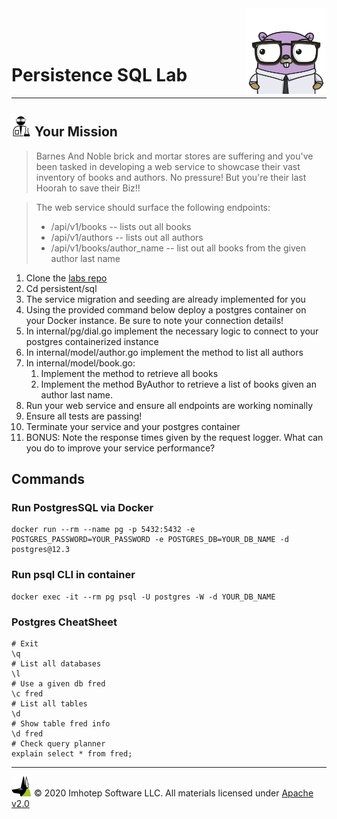 <img src="../../assets/gophernand.png" align="right" width="128" height="auto"/>

<br/>
<br/>
<br/>

# Persistence SQL Lab

---
## <img src="../../assets/lab.png" width="auto" height="32"/> Your Mission

> Barnes And Noble brick and mortar stores are suffering and you've been tasked in developing
> a web service to showcase their vast inventory of books and authors.
> No pressure! But you're their last Hoorah to save their Biz!!

> The web service should surface the following endpoints:
>  * /api/v1/books -- lists out all books
>  * /api/v1/authors -- lists out all authors
>  * /api/v1/books/author_name -- list out all books from the given author last name

1. Clone the [labs repo](https://github.com/gopherland/target_labs)
2. Cd persistent/sql
3. The service migration and seeding are already implemented for you
4. Using the provided command below deploy a postgres container on your Docker instance. Be sure to note your connection details!
5. In internal/pg/dial.go implement the necessary logic to connect to your postgres containerized instance
6. In internal/model/author.go implement the method to list all authors
7. In internal/model/book.go:
   1. Implement the method to retrieve all books
   2. Implement the method ByAuthor to retrieve a list of books given an author last name.
7. Run your web service and ensure all endpoints are working nominally
8. Ensure all tests are passing!
9. Terminate your service and your postgres container
10. BONUS: Note the response times given by the request logger.
    What can you do to improve your service performance?

## Commands

### Run PostgresSQL via Docker

```shell
docker run --rm --name pg -p 5432:5432 -e POSTGRES_PASSWORD=YOUR_PASSWORD -e POSTGRES_DB=YOUR_DB_NAME -d postgres@12.3
```

### Run psql CLI in container

```shell
docker exec -it --rm pg psql -U postgres -W -d YOUR_DB_NAME
```

### Postgres CheatSheet

```shell
# Exit
\q
# List all databases
\l
# Use a given db fred
\c fred
# List all tables
\d
# Show table fred info
\d fred
# Check query planner
explain select * from fred;
```

---
<img src="../../assets/imhotep_logo.png" width="32" height="auto"/> © 2020 Imhotep Software LLC.
All materials licensed under [Apache v2.0](http://www.apache.org/licenses/LICENSE-2.0)
